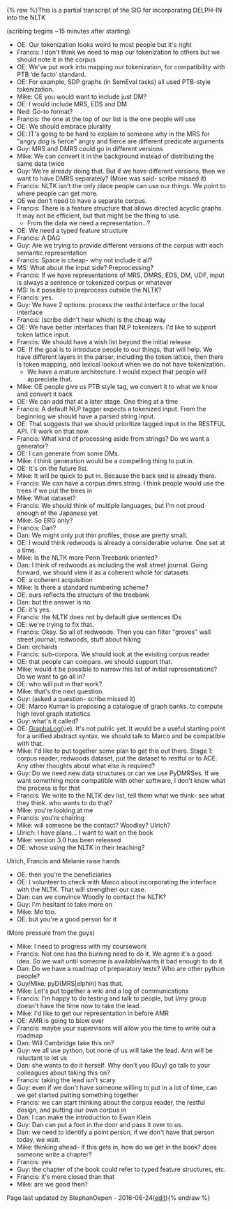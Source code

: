 {% raw %}This is a partial transcript of the SIG for incorporating DELPH-IN into
the NLTK

(scribing begins \~15 minutes after starting)

- OE: Our tokenization looks weird to most people but it's right
- Francis: I don't think we need to map our tokenization to others but
we should note it in the corpus
- OE: We've put work into mapping our tokenization, for compatibility
with PTB ‘de facto’ standard.
- OE: For example, SDP graphs (in SemEval tasks) all used PTB-style
tokenization.
- Mike: OE you would want to include just DM?
- OE: I would include MRS, EDS and DM
- Ned: Go-to format?
- Francis: the one at the top of our list is the one people will use
- OE: We should embrace plurality
- OE: IT's going to be hard to explain to someone why in the MRS for
"angry dog is fierce" angry and fierce are different predicate
arguments
- Guy: MRS and DMRS could go in different versions
- Mike: We can convert it in the background instead of distributing
the same data twice
- Guy: We're already doing that. But if we have different versions,
then we want to have DMRS separately? (More was said- scribe missed
it)
- Francis: NLTK isn't the only place people can use our things. We
point to where people can get more.
- OE we don't need to have a separate corpus.
- Francis: There is a feature structure that allows directed acyclic
graphs. It may not be efficient, but that might be the thing to use.
  - From the data we need a representation...?
- OE: We need a typed feature structure
- Francis: A DAG
- Guy: Are we trying to provide different versions of the corpus with
each semantic representation
- Francis: Space is cheap- why not include it all?
- MS: What about the input side? Preprocessing?
- Francis: If we have representations of MRS, DMRS, EDS, DM, UDF,
input is always a sentence or tokenized corpus or whatever
- MS: Is it possible to preprocess outside the NLTK?
- Francis: yes.
- Guy: We have 2 options: process the restful interface or the local
interface
- Francis: (scribe didn't hear which) is the cheap way
- OE: We have better interfaces than NLP tokenizers. I'd like to
support token lattice input.
- Francis: We should have a wish list beyond the initial release
- OE: If the goal is to introduce people to our things, that will
help. We have different layers in the parser, including the token
lattice, then there is token mapping, and lexical lookout when we do
not have tokenization.
  - We have a mature architecture. I would expect that people will
appreciate that.
- Mike: OE people give us PTB style tag, we convert it to what we know
and convert it back
- OE: We can add that at a later stage. One thing at a time
- Francis: A default NLP tagger expects a tokenized input. From the
beginning we should have a parsed string input.
- OE: That suggests that we should prioritize tagged input in the
RESTFUL API. I'll work on that now.
- Francis: What kind of processing aside from strings? Do we want a
generator?
- OE: I can generate from some DMs.
- Mike: I think generation would be a compelling thing to put in.
- OE: It's on the future list.
- Mike: It will be quick to put in. Because the back end is already
there.
- Francis: We can have a corpus.dmrs.string. I think people would use
the trees if we put the trees in
- Mike: What dataset?
- Francis: We should think of multiple languages, but I'm not proud
enough of the Japanese yet
- Mike: So ERG only?
- Francis: Dan?
- Dan: We might only put thin profiles, those are pretty small.
- OE: I would think redwoods is already a considerable volume. One set
at a time.
- Mike: Is the NLTK more Penn Treebank oriented?
- Dan: I think of redwoods as including the wall street journal. Going
forward, we should view it as a coherent whole for datasets
- OE: a coherent acquisition
- Mike: Is there a standard numbering scheme?
- OE: ours reflects the structure of the treebank
- Dan: but the answer is no
- OE: it's yes.
- Francis: the NLTK does not by default give sentences IDs
- OE: we're trying to fix that.
- Francis: Okay. So all of redwoods. Then you can filter "groves" wall
street journal, redwoods, stuff about hiking
- Dan: orchards
- Francis: sub-corpora. We should look at the existing corpus reader
- OE: that people can compare. we should support that.
- Mike: would it be possible to narrow this list of initial
representations? Do we want to go all in?
- OE: who will put in that work?
- Mike: that's the next question.
- Guy: (asked a question- scribe missed it)
- OE: Marco Kuman is proposing a catalogue of graph banks. to compute
high level graph statistics
- Guy: what's it called?
- OE: [GraphaLog](/GraphaLog)(ue). It's not public yet. It would be a
useful starting point for a unified abstract syntax. we should talk
to Marco and be compatible with that.
- Mike: I'd like to put together some plan to get this out there.
Stage 1: corpus reader, redwoods dataset, put the dataset to restful
or to ACE. Any other thoughts about what else is required?
- Guy: Do we need new data structures or can we use PyDMRSes. If we
want something more compatible with other software, I don't know
what the process is for that
- Francis: We write to the NLTK dev list, tell them what we think- see
what they think. who wants to do that?
- Mike: you're looking at me
- Francis: you're chairing
- Mike: will someone be the contact? Woodley? Ulrich?
- Ulrich: I have plans... I want to wait on the book
- Mike: version 3.0 has been released
- OE: whose using the NLTK in their teaching?

Ulrich, Francis and Melanie raise hands

- OE: then you're the beneficiaries
- OE: I volunteer to check with Marco about incorporating the
interface with the NLTK. That will strengthen our case.
- Dan: can we convince Woodly to contact the NLTK?
- Guy: I'm hesitant to take more on
- Mike: Me too.
- OE: but you're a good person for it

(More pressure from the guys)

- Mike: I need to progress with my coursework
- Francis: Not one has the burning need to do it. We agree it's a good
idea. So we wait until someone is available/wants it bad enough to
do it
- Dan: Do we have a roadmap of preparatory tests? Who are other python
people?
- Guy/Mike: pyD(MRS\|elphin) has that.
- Mike: Let's put together a wiki and a log of communications
- Francis: I'm happy to do testing and talk to people, but I/my group
doesn't have the time now to take the lead.
- Mike: I'd like to get our representation in before AMR
- OE: AMR is going to blow over
- Francis: maybe your supervisors will allow you the time to write out
a roadmap
- Dan: Will Cambridge take this on?
- Guy: we all use python, but none of us will take the lead. Ann will
be reluctant to let us
- Dan: she wants to do it herself. Why don't you (Guy) go talk to your
colleagues about taking this on?
- Francis: taking the lead isn't scary
- Guy: even if we don't have someone willing to put in a lot of time,
can we get started putting something together
- Francis: we can start thinking about the corpus reader, the restful
design, and putting our own corpus in
- Dan: I can make the introduction to Ewan Klein
- Guy: Dan can put a foot in the door and pass it over to us.
- Dan: we need to identify a point person, if we don't have that
person today, we wait.
- Mike: thinking ahead- if this gets in, how do we get in the book?
does someone write a chapter?
- Francis: yes
- Guy: the chapter of the book could refer to typed feature
structures, etc.
- Francis: it's more closed than that
- Mike: are we good then?

Page last updated by StephanOepen - 2016-06-24([edit](https://github.com/delph-in/docs/wiki/StanfordNltk/_edit)){% endraw %}